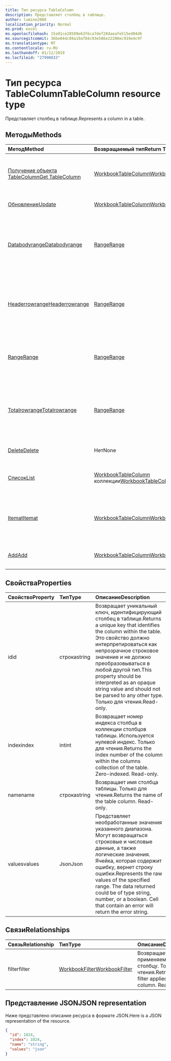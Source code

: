 ```yaml
---
title: Тип ресурса TableColumn
description: Представляет столбец в таблице.
author: lumine2008
localization_priority: Normal
ms.prod: excel
ms.openlocfilehash: 15a91ce28509e63f6ca7def284aeafe515ed04d6
ms.sourcegitcommit: 36be044c89a19af84c93e586e22200ec919e4c9f
ms.translationtype: MT
ms.contentlocale: ru-RU
ms.lasthandoff: 01/12/2019
ms.locfileid: "27990833"
---
```

# <a name="tablecolumn-resource-type"></a><span data-ttu-id="44be4-103">Тип ресурса TableColumn</span><span class="sxs-lookup"><span data-stu-id="44be4-103">TableColumn resource type</span></span>

<span data-ttu-id="44be4-104">Представляет столбец в таблице.</span><span class="sxs-lookup"><span data-stu-id="44be4-104">Represents a column in a table.</span></span>


## <a name="methods"></a><span data-ttu-id="44be4-105">Методы</span><span class="sxs-lookup"><span data-stu-id="44be4-105">Methods</span></span>

| <span data-ttu-id="44be4-106">Метод</span><span class="sxs-lookup"><span data-stu-id="44be4-106">Method</span></span>           | <span data-ttu-id="44be4-107">Возвращаемый тип</span><span class="sxs-lookup"><span data-stu-id="44be4-107">Return Type</span></span>    |<span data-ttu-id="44be4-108">Описание</span><span class="sxs-lookup"><span data-stu-id="44be4-108">Description</span></span>|
|:---------------|:--------|:----------|
|[<span data-ttu-id="44be4-109">Получение объекта TableColumn</span><span class="sxs-lookup"><span data-stu-id="44be4-109">Get TableColumn</span></span>](../api/tablecolumn-get.md) | [<span data-ttu-id="44be4-110">WorkbookTableColumn</span><span class="sxs-lookup"><span data-stu-id="44be4-110">WorkbookTableColumn</span></span>](tablecolumn.md) |<span data-ttu-id="44be4-111">Чтение свойств и связей объекта tableColumn.</span><span class="sxs-lookup"><span data-stu-id="44be4-111">Read properties and relationships of tableColumn object.</span></span>|
|[<span data-ttu-id="44be4-112">Обновление</span><span class="sxs-lookup"><span data-stu-id="44be4-112">Update</span></span>](../api/tablecolumn-update.md) | [<span data-ttu-id="44be4-113">WorkbookTableColumn</span><span class="sxs-lookup"><span data-stu-id="44be4-113">WorkbookTableColumn</span></span>](tablecolumn.md) |<span data-ttu-id="44be4-114">Обновление объекта TableColumn.</span><span class="sxs-lookup"><span data-stu-id="44be4-114">Update TableColumn object.</span></span> |
|[<span data-ttu-id="44be4-115">Databodyrange</span><span class="sxs-lookup"><span data-stu-id="44be4-115">Databodyrange</span></span>](../api/tablecolumn-databodyrange.md)|[<span data-ttu-id="44be4-116">Range</span><span class="sxs-lookup"><span data-stu-id="44be4-116">Range</span></span>](range.md)|<span data-ttu-id="44be4-117">Получает объект диапазона, связанный с основными данными столбца.</span><span class="sxs-lookup"><span data-stu-id="44be4-117">Gets the range object associated with the data body of the column.</span></span>|
|[<span data-ttu-id="44be4-118">Headerrowrange</span><span class="sxs-lookup"><span data-stu-id="44be4-118">Headerrowrange</span></span>](../api/tablecolumn-headerrowrange.md)|[<span data-ttu-id="44be4-119">Range</span><span class="sxs-lookup"><span data-stu-id="44be4-119">Range</span></span>](range.md)|<span data-ttu-id="44be4-120">Получает объект диапазона, связанный со строкой заголовков столбца.</span><span class="sxs-lookup"><span data-stu-id="44be4-120">Gets the range object associated with the header row of the column.</span></span>|
|[<span data-ttu-id="44be4-121">Range</span><span class="sxs-lookup"><span data-stu-id="44be4-121">Range</span></span>](../api/tablecolumn-range.md)|[<span data-ttu-id="44be4-122">Range</span><span class="sxs-lookup"><span data-stu-id="44be4-122">Range</span></span>](range.md)|<span data-ttu-id="44be4-123">Получает объект диапазона, связанный со всем столбцом.</span><span class="sxs-lookup"><span data-stu-id="44be4-123">Gets the range object associated with the entire column.</span></span>|
|[<span data-ttu-id="44be4-124">Totalrowrange</span><span class="sxs-lookup"><span data-stu-id="44be4-124">Totalrowrange</span></span>](../api/tablecolumn-totalrowrange.md)|[<span data-ttu-id="44be4-125">Range</span><span class="sxs-lookup"><span data-stu-id="44be4-125">Range</span></span>](range.md)|<span data-ttu-id="44be4-126">Получает объект диапазона, связанный со строкой итогов столбца.</span><span class="sxs-lookup"><span data-stu-id="44be4-126">Gets the range object associated with the totals row of the column.</span></span>|
|[<span data-ttu-id="44be4-127">Delete</span><span class="sxs-lookup"><span data-stu-id="44be4-127">Delete</span></span>](../api/tablecolumn-delete.md)|<span data-ttu-id="44be4-128">Нет</span><span class="sxs-lookup"><span data-stu-id="44be4-128">None</span></span>|<span data-ttu-id="44be4-129">Удаляет столбец из таблицы.</span><span class="sxs-lookup"><span data-stu-id="44be4-129">Deletes the column from the table.</span></span>|
|[<span data-ttu-id="44be4-130">Список</span><span class="sxs-lookup"><span data-stu-id="44be4-130">List</span></span>](../api/tablecolumn-list.md) | <span data-ttu-id="44be4-131">[WorkbookTableColumn](tablecolumn.md) коллекции</span><span class="sxs-lookup"><span data-stu-id="44be4-131">[WorkbookTableColumn](tablecolumn.md) collection</span></span> |<span data-ttu-id="44be4-132">Получение коллекции объектов tableColumn.</span><span class="sxs-lookup"><span data-stu-id="44be4-132">Get tableColumn object collection.</span></span> |
|[<span data-ttu-id="44be4-133">Itemat</span><span class="sxs-lookup"><span data-stu-id="44be4-133">Itemat</span></span>](../api/tablecolumncollection-itemat.md)|[<span data-ttu-id="44be4-134">WorkbookTableColumn</span><span class="sxs-lookup"><span data-stu-id="44be4-134">WorkbookTableColumn</span></span>](tablecolumn.md)|<span data-ttu-id="44be4-135">Возвращает столбец на основании его позиции в коллекции.</span><span class="sxs-lookup"><span data-stu-id="44be4-135">Gets a column based on its position in the collection.</span></span>|
|[<span data-ttu-id="44be4-136">Add</span><span class="sxs-lookup"><span data-stu-id="44be4-136">Add</span></span>](../api/tablecolumncollection-add.md)|[<span data-ttu-id="44be4-137">WorkbookTableColumn</span><span class="sxs-lookup"><span data-stu-id="44be4-137">WorkbookTableColumn</span></span>](tablecolumn.md)|<span data-ttu-id="44be4-138">Добавляет новый столбец в таблицу.</span><span class="sxs-lookup"><span data-stu-id="44be4-138">Adds a new column to the table.</span></span>|

## <a name="properties"></a><span data-ttu-id="44be4-139">Свойства</span><span class="sxs-lookup"><span data-stu-id="44be4-139">Properties</span></span>
| <span data-ttu-id="44be4-140">Свойство</span><span class="sxs-lookup"><span data-stu-id="44be4-140">Property</span></span>     | <span data-ttu-id="44be4-141">Тип</span><span class="sxs-lookup"><span data-stu-id="44be4-141">Type</span></span>   |<span data-ttu-id="44be4-142">Описание</span><span class="sxs-lookup"><span data-stu-id="44be4-142">Description</span></span>|
|:---------------|:--------|:----------|
|<span data-ttu-id="44be4-143">id</span><span class="sxs-lookup"><span data-stu-id="44be4-143">id</span></span>|<span data-ttu-id="44be4-144">строка</span><span class="sxs-lookup"><span data-stu-id="44be4-144">string</span></span>|<span data-ttu-id="44be4-145">Возвращает уникальный ключ, идентифицирующий столбец в таблице.</span><span class="sxs-lookup"><span data-stu-id="44be4-145">Returns a unique key that identifies the column within the table.</span></span> <span data-ttu-id="44be4-146">Это свойство должно интерпретироваться как непрозрачное строковое значение и не должно преобразовываться в любой другой тип.</span><span class="sxs-lookup"><span data-stu-id="44be4-146">This property should be interpreted as an opaque string value and should not be parsed to any other type.</span></span> <span data-ttu-id="44be4-147">Только для чтения.</span><span class="sxs-lookup"><span data-stu-id="44be4-147">Read-only.</span></span>|
|<span data-ttu-id="44be4-148">index</span><span class="sxs-lookup"><span data-stu-id="44be4-148">index</span></span>|<span data-ttu-id="44be4-149">int</span><span class="sxs-lookup"><span data-stu-id="44be4-149">int</span></span>|<span data-ttu-id="44be4-p102">Возвращает номер индекса столбца в коллекции столбцов таблицы. Используется нулевой индекс. Только для чтения.</span><span class="sxs-lookup"><span data-stu-id="44be4-p102">Returns the index number of the column within the columns collection of the table. Zero-indexed. Read-only.</span></span>|
|<span data-ttu-id="44be4-153">name</span><span class="sxs-lookup"><span data-stu-id="44be4-153">name</span></span>|<span data-ttu-id="44be4-154">строка</span><span class="sxs-lookup"><span data-stu-id="44be4-154">string</span></span>|<span data-ttu-id="44be4-p103">Возвращает имя столбца таблицы. Только для чтения.</span><span class="sxs-lookup"><span data-stu-id="44be4-p103">Returns the name of the table column. Read-only.</span></span>|
|<span data-ttu-id="44be4-157">values</span><span class="sxs-lookup"><span data-stu-id="44be4-157">values</span></span>|<span data-ttu-id="44be4-158">Json</span><span class="sxs-lookup"><span data-stu-id="44be4-158">Json</span></span>|<span data-ttu-id="44be4-p104">Представляет необработанные значения указанного диапазона. Могут возвращаться строковые и числовые данные, а также логические значения. Ячейка, которая содержит ошибку, вернет строку ошибки.</span><span class="sxs-lookup"><span data-stu-id="44be4-p104">Represents the raw values of the specified range. The data returned could be of type string, number, or a boolean. Cell that contain an error will return the error string.</span></span>|

## <a name="relationships"></a><span data-ttu-id="44be4-162">Связи</span><span class="sxs-lookup"><span data-stu-id="44be4-162">Relationships</span></span>
| <span data-ttu-id="44be4-163">Связь</span><span class="sxs-lookup"><span data-stu-id="44be4-163">Relationship</span></span> | <span data-ttu-id="44be4-164">Тип</span><span class="sxs-lookup"><span data-stu-id="44be4-164">Type</span></span>   |<span data-ttu-id="44be4-165">Описание</span><span class="sxs-lookup"><span data-stu-id="44be4-165">Description</span></span>|
|:---------------|:--------|:----------|
|<span data-ttu-id="44be4-166">filter</span><span class="sxs-lookup"><span data-stu-id="44be4-166">filter</span></span>|[<span data-ttu-id="44be4-167">WorkbookFilter</span><span class="sxs-lookup"><span data-stu-id="44be4-167">WorkbookFilter</span></span>](filter.md)|<span data-ttu-id="44be4-p105">Возвращает фильтр, применяемый к столбцу. Только для чтения.</span><span class="sxs-lookup"><span data-stu-id="44be4-p105">Retrieve the filter applied to the column. Read-only.</span></span>|

## <a name="json-representation"></a><span data-ttu-id="44be4-170">Представление JSON</span><span class="sxs-lookup"><span data-stu-id="44be4-170">JSON representation</span></span>

<span data-ttu-id="44be4-171">Ниже представлено описание ресурса в формате JSON.</span><span class="sxs-lookup"><span data-stu-id="44be4-171">Here is a JSON representation of the resource.</span></span>

<!--{
  "blockType": "resource",
  "optionalProperties": [],
  "keyProperty": "id",
  "baseType": "microsoft.graph.entity",
  "@odata.type": "microsoft.graph.workbookTableColumn"
}-->

```json
{
  "id": 1024,
  "index": 1024,
  "name": "string",
  "values": "json"
}

```

<!-- uuid: 8fcb5dbc-d5aa-4681-8e31-b001d5168d79
2015-10-25 14:57:30 UTC -->
<!-- {
  "type": "#page.annotation",
  "description": "TableColumn resource",
  "keywords": "",
  "section": "documentation",
  "tocPath": ""
}-->
